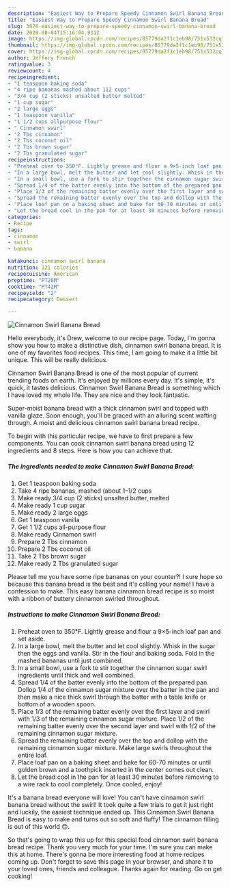 ```yaml
---
description: "Easiest Way to Prepare Speedy Cinnamon Swirl Banana Bread"
title: "Easiest Way to Prepare Speedy Cinnamon Swirl Banana Bread"
slug: 3076-easiest-way-to-prepare-speedy-cinnamon-swirl-banana-bread
date: 2020-08-04T15:16:04.931Z
image: https://img-global.cpcdn.com/recipes/85779da2f1c1eb98/751x532cq70/cinnamon-swirl-banana-bread-recipe-main-photo.jpg
thumbnail: https://img-global.cpcdn.com/recipes/85779da2f1c1eb98/751x532cq70/cinnamon-swirl-banana-bread-recipe-main-photo.jpg
cover: https://img-global.cpcdn.com/recipes/85779da2f1c1eb98/751x532cq70/cinnamon-swirl-banana-bread-recipe-main-photo.jpg
author: Jeffery French
ratingvalue: 3
reviewcount: 4
recipeingredient:
- "1 teaspoon baking soda"
- "4 ripe bananas mashed about 112 cups"
- "3/4 cup (2 sticks) unsalted butter melted"
- "1 cup sugar"
- "2 large eggs"
- "1 teaspoon vanilla"
- "1 1/2 cups allpurpose flour"
- " Cinnamon swirl"
- "2 Tbs cinnamon"
- "2 Tbs coconut oil"
- "2 Tbs brown sugar"
- "2 Tbs granulated sugar"
recipeinstructions:
- "Preheat oven to 350°F. Lightly grease and flour a 9×5-inch loaf pan and set aside."
- "In a large bowl, melt the butter and let cool slightly. Whisk in the sugar then the eggs and vanilla. Stir in the flour and baking soda. Fold in the mashed bananas until just combined."
- "In a small bowl, use a fork to stir together the cinnamon sugar swirl ingredients until thick and well combined."
- "Spread 1/4 of the batter evenly into the bottom of the prepared pan. Dollop 1/4 of the cinnamon sugar mixture over the batter in the pan and then make a nice thick swirl through the batter with a table knife or bottom of a wooden spoon."
- "Place 1/3 of the remaining batter evenly over the first layer and swirl with 1/3 of the remaining cinnamon sugar mixture. Place 1/2 of the remaining batter evenly over the second layer and swirl with 1/2 of the remaining cinnamon sugar mixture."
- "Spread the remaining batter evenly over the top and dollop with the remaining cinnamon sugar mixture. Make large swirls throughout the entire loaf."
- "Place loaf pan on a baking sheet and bake for 60-70 minutes or until golden brown and a toothpick inserted in the center comes out clean."
- "Let the bread cool in the pan for at least 30 minutes before removing to a wire rack to cool completely. Once cooled, enjoy!"
categories:
- Recipe
tags:
- cinnamon
- swirl
- banana

katakunci: cinnamon swirl banana 
nutrition: 121 calories
recipecuisine: American
preptime: "PT28M"
cooktime: "PT42M"
recipeyield: "2"
recipecategory: Dessert

---
```



![Cinnamon Swirl Banana Bread](https://img-global.cpcdn.com/recipes/85779da2f1c1eb98/751x532cq70/cinnamon-swirl-banana-bread-recipe-main-photo.jpg)

Hello everybody, it's Drew, welcome to our recipe page. Today, I'm gonna show you how to make a distinctive dish, cinnamon swirl banana bread. It is one of my favorites food recipes. This time, I am going to make it a little bit unique. This will be really delicious.

Cinnamon Swirl Banana Bread is one of the most popular of current trending foods on earth. It's enjoyed by millions every day. It's simple, it's quick, it tastes delicious. Cinnamon Swirl Banana Bread is something which I have loved my whole life. They are nice and they look fantastic.

Super-moist banana bread with a thick cinnamon swirl and topped with vanilla glaze. Soon enough, you&#39;ll be graced with an alluring scent wafting through. A moist and delicious cinnamon swirl banana bread recipe.


To begin with this particular recipe, we have to first prepare a few components. You can cook cinnamon swirl banana bread using 12 ingredients and 8 steps. Here is how you can achieve that.

<!--inarticleads1-->

##### The ingredients needed to make Cinnamon Swirl Banana Bread:

1. Get 1 teaspoon baking soda
1. Take 4 ripe bananas, mashed (about 1–1/2 cups
1. Make ready 3/4 cup (2 sticks) unsalted butter, melted
1. Make ready 1 cup sugar
1. Make ready 2 large eggs
1. Get 1 teaspoon vanilla
1. Get 1 1/2 cups all-purpose flour
1. Make ready  Cinnamon swirl
1. Prepare 2 Tbs cinnamon
1. Prepare 2 Tbs coconut oil
1. Take 2 Tbs brown sugar
1. Make ready 2 Tbs granulated sugar


Please tell me you have some ripe bananas on your counter?! I sure hope so because this banana bread is the best and it&#39;s calling your name! I have a confession to make. This easy banana cinnamon bread recipe is so moist with a ribbon of buttery cinnamon swirled throughout. 

<!--inarticleads2-->

##### Instructions to make Cinnamon Swirl Banana Bread:

1. Preheat oven to 350°F. Lightly grease and flour a 9×5-inch loaf pan and set aside.
1. In a large bowl, melt the butter and let cool slightly. Whisk in the sugar then the eggs and vanilla. Stir in the flour and baking soda. Fold in the mashed bananas until just combined.
1. In a small bowl, use a fork to stir together the cinnamon sugar swirl ingredients until thick and well combined.
1. Spread 1/4 of the batter evenly into the bottom of the prepared pan. Dollop 1/4 of the cinnamon sugar mixture over the batter in the pan and then make a nice thick swirl through the batter with a table knife or bottom of a wooden spoon.
1. Place 1/3 of the remaining batter evenly over the first layer and swirl with 1/3 of the remaining cinnamon sugar mixture. Place 1/2 of the remaining batter evenly over the second layer and swirl with 1/2 of the remaining cinnamon sugar mixture.
1. Spread the remaining batter evenly over the top and dollop with the remaining cinnamon sugar mixture. Make large swirls throughout the entire loaf.
1. Place loaf pan on a baking sheet and bake for 60-70 minutes or until golden brown and a toothpick inserted in the center comes out clean.
1. Let the bread cool in the pan for at least 30 minutes before removing to a wire rack to cool completely. Once cooled, enjoy!


It&#39;s a banana bread everyone will love! You can&#39;t have cinnamon swirl banana bread without the swirl! It took quite a few trials to get it just right and luckily, the easiest technique ended up. This Cinnamon Swirl Banana Bread is easy to make and turns out so soft and fluffy! The cinnamon filling is out of this world 😍. 

So that's going to wrap this up for this special food cinnamon swirl banana bread recipe. Thank you very much for your time. I'm sure you can make this at home. There's gonna be more interesting food at home recipes coming up. Don't forget to save this page in your browser, and share it to your loved ones, friends and colleague. Thanks again for reading. Go on get cooking!
